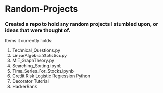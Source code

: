 # Random-Projects

### Created a repo to hold any random projects I stumbled upon, or ideas that were thought of.

Items it currently holds:
  1. Technical_Questions.py
  1. LinearAlgebra_Statistics.py
  1. MIT_GraphTheory.py
  1. Searching_Sorting.ipynb
  1. Time_Series_For_Stocks.ipynb
  1. Credit Risk Logistic Regression Python
  1. Decorator Tutorial
  1. HackerRank
